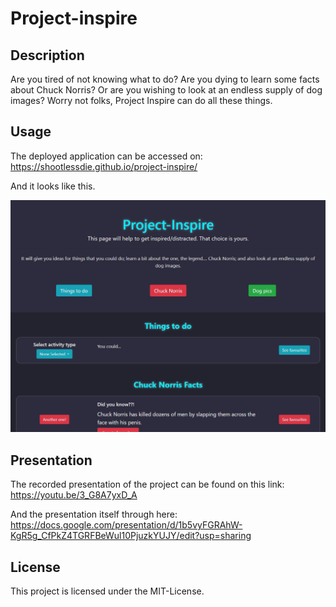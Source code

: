 # Project-inspire

## Description

Are you tired of not knowing what to do? Are you dying to learn some facts about Chuck Norris? Or are you wishing to look at an endless supply of dog images? Worry not folks, Project Inspire can do all these things.

## Usage

The deployed application can be accessed on: https://shootlessdie.github.io/project-inspire/

And it looks like this.

<p>
    <img alt= "Screenshot of web application" src="./assets/Screenshot.jpg"/>
</p>

## Presentation

The recorded presentation of the project can be found on this link: https://youtu.be/3_G8A7yxD_A

And the presentation itself through here: https://docs.google.com/presentation/d/1b5vyFGRAhW-KgR5g_CfPkZ4TGRFBeWul10PjuzkYUJY/edit?usp=sharing

## License

This project is licensed under the MIT-License.
